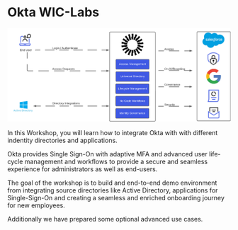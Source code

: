 # Okta **WIC-Labs**

![Overview](https://github.com/fabiograsso/WIC-Lab-Milan-202312/blob/main/images/01_home_design.png?raw=true)

In this Workshop, you will learn how to integrate Okta with with different indentity directories and applications.

Okta provides Single Sign-On with adaptive MFA and advanced user life-cycle management and workflows to provide a secure and seamless experience for administrators as well as end-users.

The goal of the workshop is to build and end-to-end demo environment from integrating source directories like Active Directory, applications for Single-Sign-On and creating a seamless and enriched onboarding journey for new employees. 

Additionally we have prepared some optional advanced use cases.
